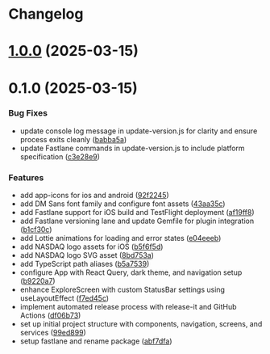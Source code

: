 # Changelog

# [1.0.0](https://github.com/Stringsaeed/StockMarketApp/compare/v0.1.0...v1.0.0) (2025-03-15)

# 0.1.0 (2025-03-15)


### Bug Fixes

* update console log message in update-version.js for clarity and ensure process exits cleanly ([babba5a](https://github.com/Stringsaeed/StockMarketApp/commit/babba5a50e27de0ae8fe06493ad3cf34c3b3ae9e))
* update Fastlane commands in update-version.js to include platform specification ([c3e28e9](https://github.com/Stringsaeed/StockMarketApp/commit/c3e28e9889daff6fa121fca4bd1c92f6afec2164))


### Features

* add app-icons for ios and android ([92f2245](https://github.com/Stringsaeed/StockMarketApp/commit/92f2245cdd638b196ec7e4c30c17fd4fabb1b098))
* add DM Sans font family and configure font assets ([43aa35c](https://github.com/Stringsaeed/StockMarketApp/commit/43aa35c753f0e04a3d917d36bcdd27e53e160506))
* add Fastlane support for iOS build and TestFlight deployment ([af19ff8](https://github.com/Stringsaeed/StockMarketApp/commit/af19ff8ef623c66da517b01026600a034406cef8))
* add Fastlane versioning lane and update Gemfile for plugin integration ([b1cf30c](https://github.com/Stringsaeed/StockMarketApp/commit/b1cf30cac4700203f2b3c1051f10aeb039b135c1))
* add Lottie animations for loading and error states ([e04eeeb](https://github.com/Stringsaeed/StockMarketApp/commit/e04eeebcaf46cb24de847e454c3edff83c08d2f9))
* add NASDAQ logo assets for iOS ([b5f6f5d](https://github.com/Stringsaeed/StockMarketApp/commit/b5f6f5db2fc7fa7170168c5675f1ca4ef0527f1e))
* add NASDAQ logo SVG asset ([8bd753a](https://github.com/Stringsaeed/StockMarketApp/commit/8bd753a6f2fbfd3abdcef62ea9a7d86da59c3959))
* add TypeScript path aliases ([b5a7539](https://github.com/Stringsaeed/StockMarketApp/commit/b5a7539252c9cb30b5462695c9aa4761ed264aab))
* configure App with React Query, dark theme, and navigation setup ([b9220a7](https://github.com/Stringsaeed/StockMarketApp/commit/b9220a7e1f3d1ebda09ee305f2d913d167c6c750))
* enhance ExploreScreen with custom StatusBar settings using useLayoutEffect ([f7ed45c](https://github.com/Stringsaeed/StockMarketApp/commit/f7ed45c77adda89e5d99633f34b01c8ea288ff1b))
* implement automated release process with release-it and GitHub Actions ([df06b73](https://github.com/Stringsaeed/StockMarketApp/commit/df06b73a55014ba8cbd0ed2705cd787d87a78bde))
* set up initial project structure with components, navigation, screens, and services ([99ed899](https://github.com/Stringsaeed/StockMarketApp/commit/99ed8994413fd2eb5e613db97ffdbcab8eaa0f6c))
* setup fastlane and rename package ([abf7dfa](https://github.com/Stringsaeed/StockMarketApp/commit/abf7dfa53afd3e2a5c57abc1d59135fa9d978434))
